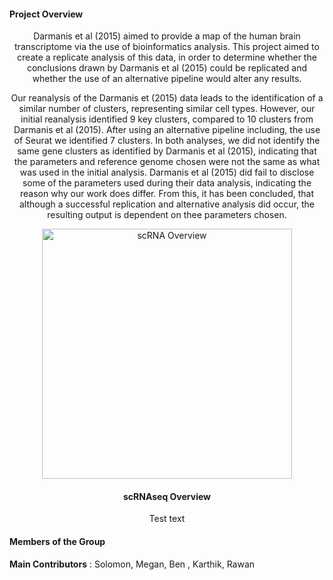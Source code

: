 


#### Project Overview
<center>
Darmanis et al (2015) aimed to provide a map of the human brain transcriptome via the use of bioinformatics analysis. This project aimed to create a replicate analysis of this data, in order to determine whether the conclusions drawn by Darmanis et al (2015) could be replicated and whether the use of an alternative pipeline would alter any results. 

Our reanalysis of the Darmanis et (2015) data leads to the identification of a similar number of clusters, representing similar cell types. However, our initial reanalysis identified 9 key clusters, compared to 10 clusters from Darmanis et al (2015). After using an alternative pipeline including, the use of Seurat we identified 7 clusters. In both analyses, we did not identify the same gene clusters as identified by Darmanis et al (2015), indicating that the parameters and reference genome chosen were not the same as what was used in the initial analysis. Darmanis et al (2015) did fail to disclose some of the parameters used during their data analysis, indicating the reason why our work does differ. From this, it has been concluded, that although a successful replication and alternative analysis did occur, the resulting output is dependent on thee parameters chosen.
</center>


<center>


<img src="scRNA-overview.jpg" alt="scRNA Overview" width="400"/>

#### scRNAseq Overview

Test text
</center>

#### Members of the Group

**Main Contributors** :  Solomon, Megan, Ben , Karthik, Rawan 

